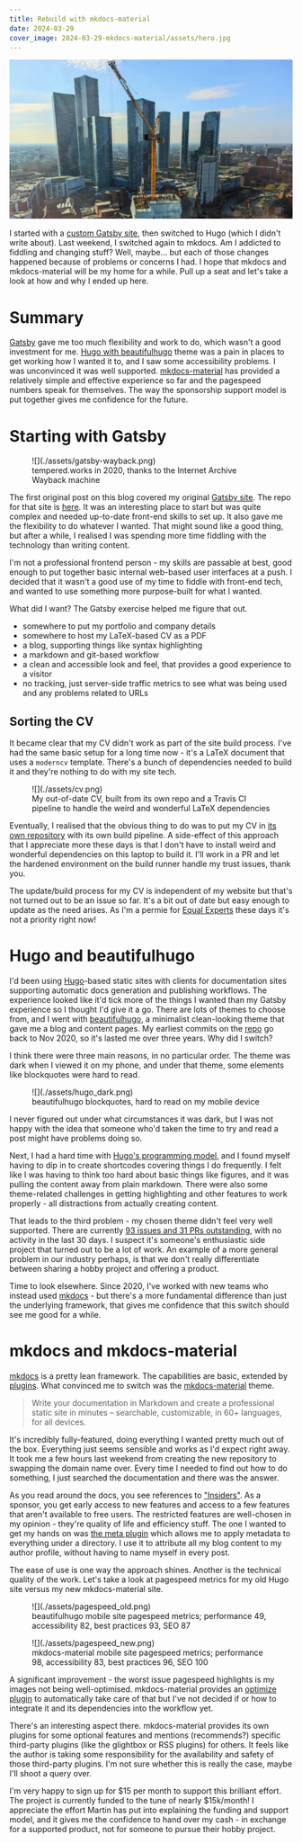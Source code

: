 ```yaml
---
title: Rebuild with mkdocs-material
date: 2024-03-29
cover_image: 2024-03-29-mkdocs-material/assets/hero.jpg
---
```


![A photo from a hotel in Manchester, of a new tower construction nearby in the foreground with skyline in the background](./assets/hero.jpg)

I started with a [custom Gatsby site](../2018-08-19-setting-up-a-gatsby-site/index.md), then switched to Hugo (which I didn't write about). Last weekend, I switched again to mkdocs. Am I addicted to fiddling and changing stuff? Well, maybe... but each of those changes happened because of problems or concerns I had. I hope that mkdocs and mkdocs-material will be my home for a while. Pull up a seat and let's take a look at how and why I ended up here.

<!-- more -->

# Summary

[Gatsby](#starting-with-gatsby) gave me too much flexibility and work to do, which wasn't a good investment for me. [Hugo with beautifulhugo](#hugo-and-beautifulhugo) theme was a pain in places to get working how I wanted it to, and I saw some accessibility problems. I was unconvinced it was well supported. [mkdocs-material](#mkdocs-and-mkdocs-material) has provided a relatively simple and effective experience so far and the pagespeed numbers speak for themselves. The way the sponsorship support model is put together gives me confidence for the future.

# Starting with Gatsby

<figure markdown="span">
  ![](./assets/gatsby-wayback.png)
  <figcaption>tempered.works in 2020, thanks to the Internet Archive Wayback machine</figcaption>
</figure>

The first original post on this blog covered my original [Gatsby site](../2018-08-19-setting-up-a-gatsby-site/index.md).
The repo for that site is [here](https://github.com/brabster/tw-site).
It was an interesting place to start but was quite complex and needed up-to-date front-end skills to set up.
It also gave me the flexibility to do whatever I wanted.
That might sound like a good thing, but after a while, I realised I was spending more time fiddling with the technology than writing content.

I'm not a professional frontend person - my skills are passable at best, good enough to put together basic internal web-based user interfaces at a push.
I decided that it wasn't a good use of my time to fiddle with front-end tech, and wanted to use something more purpose-built for what I wanted.

What did I want? The Gatsby exercise helped me figure that out.

- somewhere to put my portfolio and company details
- somewhere to host my LaTeX-based CV as a PDF
- a blog, supporting things like syntax highlighting
- a markdown and git-based workflow
- a clean and accessible look and feel, that provides a good experience to a visitor
- no tracking, just server-side traffic metrics to see what was being used and any problems related to URLs

## Sorting the CV

It became clear that my CV didn't work as part of the site build process.
I've had the same basic setup for a long time now - it's a LaTeX document that uses a `moderncv` template.
There's a bunch of dependencies needed to build it and they're nothing to do with my site tech.

<figure markdown="span">
  ![](./assets/cv.png)
  <figcaption>My out-of-date CV, built from its own repo and a Travis CI pipeline to handle the weird and wonderful LaTeX dependencies</figcaption>
</figure>

Eventually, I realised that the obvious thing to do was to put my CV in [its own repository](https://github.com/brabster/tw-site-md) with its own build pipeline.
A side-effect of this approach that I appreciate more these days is that I don't have to install weird and wonderful dependencies on this laptop
to build it. I'll work in a PR and let the hardened environment on the build runner handle my trust issues, thank you.

The update/build process for my CV is independent of my website but that's not turned out to be an issue so far.
It's a bit out of date but easy enough to update as the need arises. As I'm a permie for [Equal Experts](https://equalexperts.com) these days it's not a priority right now!

# Hugo and beautifulhugo

I'd been using [Hugo](https://gohugo.io/)-based static sites with clients for documentation sites supporting automatic docs generation and publishing workflows.
The experience looked like it'd tick more of the things I wanted than my Gatsby experience so I thought I'd give it a go. There are lots of themes to choose from, and I went with [beautifulhugo](https://themes.gohugo.io/themes/beautifulhugo/), a minimalist clean-looking theme that gave me a blog and content pages. My earliest commits on the [repo](https://github.com/brabster/tw-site-hugo) go back to Nov 2020, so it's lasted me over three years. Why did I switch?

I think there were three main reasons, in no particular order.
The theme was dark when I viewed it on my phone, and under that theme, some elements like blockquotes were hard to read.

<figure markdown="span">
  ![](./assets/hugo_dark.png)
  <figcaption>beautifulhugo blockquotes, hard to read on my mobile device</figcaption>
</figure>

I never figured out under what circumstances it was dark, but I was not happy with the idea that someone who'd taken the time to try and read a post might have problems doing so.

Next, I had a hard time with [Hugo's programming model](https://gohugo.io/templates/introduction/), and I found myself having to dip in to create shortcodes covering things I do frequently. I felt like I was having to think too hard about basic things like figures, and it was pulling the content away from plain markdown. There were also some theme-related challenges in getting highlighting and other features to work properly - all distractions from actually creating content.

That leads to the third problem - my chosen theme didn't feel very well supported. There are currently [93 issues and 31 PRs outstanding](https://github.com/halogenica/beautifulhugo), with no activity in the last 30 days. I suspect it's someone's enthusiastic side project that turned out to be a lot of work. An example of a more general problem in our industry perhaps, is that we don't really differentiate between sharing a hobby project and offering a product.

Time to look elsewhere. Since 2020, I've worked with new teams who instead used [mkdocs](https://www.mkdocs.org/) - but there's a more fundamental difference than just the underlying framework, that gives me confidence that this switch should see me good for a while.

# mkdocs and mkdocs-material

[mkdocs](https://www.mkdocs.org/) is a pretty lean framework. The capabilities are basic, extended by [plugins](https://www.mkdocs.org/dev-guide/plugins/). What convinced me to switch was the [mkdocs-material](https://squidfunk.github.io/mkdocs-material/) theme.

> Write your documentation in Markdown and create a professional static site in minutes – searchable, customizable, in 60+ languages, for all devices.

It's incredibly fully-featured, doing everything I wanted pretty much out of the box. Everything just seems sensible and works as I'd expect right away. It took me a few hours last weekend from creating the new repository to swapping the domain name over. Every time I needed to find out how to do something, I just searched the documentation and there was the answer.

As you read around the docs, you see references to ["Insiders"](https://squidfunk.github.io/mkdocs-material/insiders/?h=insider#what-is-insiders). As a sponsor, you get early access to new features and access to a few features that aren't available to free users. The restricted features are well-chosen in my opinion - they're quality of life and efficiency stuff. The one I wanted to get my hands on was [the meta plugin](https://squidfunk.github.io/mkdocs-material/plugins/meta/?h=meta) which allows me to apply metadata to everything under a directory. I use it to attribute all my blog content to my author profile, without having to name myself in every post.

The ease of use is one way the approach shines. Another is the technical quality of the work. Let's take a look at pagespeed metrics for my old Hugo site versus my new mkdocs-material site.

<figure markdown="span">
  ![](./assets/pagespeed_old.png)
  <figcaption>beautifulhugo mobile site pagespeed metrics; performance 49, accessibility 82, best practices 93, SEO 87</figcaption>
</figure>

<figure markdown="span">
  ![](./assets/pagespeed_new.png)
  <figcaption>mkdocs-material mobile site pagespeed metrics; performance 98, accessibility 83, best practices 96, SEO 100</figcaption>
</figure>

A significant improvement - the worst issue pagespeed highlights is my images not being well-optimised. mkdocs-material provides an [optimize plugin](https://squidfunk.github.io/mkdocs-material/plugins/optimize/) to automatically take care of that but I've not decided if or how to integrate it and its dependencies into the workflow yet.

There's an interesting aspect there. mkdocs-material provides its own plugins for some optional features and mentions (recommends?) specific third-party plugins (like the glightbox or RSS plugins) for others. It feels like the author is taking some responsibility for the availability and safety of those third-party plugins. I'm not sure whether this is really the case, maybe I'll shoot a query over.

I'm very happy to sign up for $15 per month to support this brilliant effort. The project is currently funded to the tune of nearly $15k/month! I appreciate the effort Martin has put into explaining the funding and support model, and it gives me the confidence to hand over my cash - in exchange for a supported product, not for someone to pursue their hobby project.